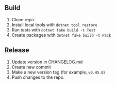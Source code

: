 ## Build

1. Clone repo.
2. Install local tools with `dotnet tool restore`
3. Run tests with `dotnet fake build -t Test`
4. Create packages with `dotnet fake build -t Pack`

## Release

1. Update version in CHANGELOG.md
2. Create new commit
3. Make a new version tag (for example, `v0.45.0`)
4. Push changes to the repo.
